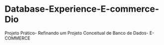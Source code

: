 # Database-Experience-E-commerce-Dio
Projeto Prático- Refinando um Projeto Conceitual de Banco de Dados- E-COMMERCE
